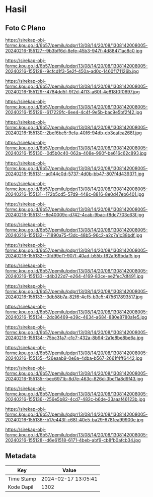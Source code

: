 # Hasil

## Foto C Plano

https://sirekap-obj-formc.kpu.go.id/6b57/pemilu/pdpr/13/08/14/20/08/1308142008005-20240216-155127--9b3bff6d-8efe-45b3-947f-4d88471ac8c0.jpg

https://sirekap-obj-formc.kpu.go.id/6b57/pemilu/pdpr/13/08/14/20/08/1308142008005-20240216-155128--9cfcd1f3-5e2f-450a-ad0c-1460f171126b.jpg

https://sirekap-obj-formc.kpu.go.id/6b57/pemilu/pdpr/13/08/14/20/08/1308142008005-20240216-155129--4784dd5f-9f2d-4f13-a60f-4e818f0f0697.jpg

https://sirekap-obj-formc.kpu.go.id/6b57/pemilu/pdpr/13/08/14/20/08/1308142008005-20240216-155129--617229fc-6ee4-4c4f-9e5b-bac9e5bf2f42.jpg

https://sirekap-obj-formc.kpu.go.id/6b57/pemilu/pdpr/13/08/14/20/08/1308142008005-20240216-155130--2bef6bc5-9efa-40f6-94db-cb3eafca268f.jpg

https://sirekap-obj-formc.kpu.go.id/6b57/pemilu/pdpr/13/08/14/20/08/1308142008005-20240216-155130--0d5b0c40-062a-408e-990f-be616c62c893.jpg

https://sirekap-obj-formc.kpu.go.id/6b57/pemilu/pdpr/13/08/14/20/08/1308142008005-20240216-155131--ad144c0d-5737-4d0b-bb47-807f4d439371.jpg

https://sirekap-obj-formc.kpu.go.id/6b57/pemilu/pdpr/13/08/14/20/08/1308142008005-20240216-155131--172b5cd5-57d9-448c-8816-8e0d47eb6401.jpg

https://sirekap-obj-formc.kpu.go.id/6b57/pemilu/pdpr/13/08/14/20/08/1308142008005-20240216-155131--8e40009c-d742-4cab-9bac-f8dc7703c63f.jpg

https://sirekap-obj-formc.kpu.go.id/6b57/pemilu/pdpr/13/08/14/20/08/1308142008005-20240216-155132--71890a75-f3dc-48b5-96c2-a2c7a1c38bdf.jpg

https://sirekap-obj-formc.kpu.go.id/6b57/pemilu/pdpr/13/08/14/20/08/1308142008005-20240216-155132--0fd99ef1-907f-40ad-b55b-f62af69bdaf5.jpg

https://sirekap-obj-formc.kpu.go.id/6b57/pemilu/pdpr/13/08/14/20/08/1308142008005-20240216-155133--d4b322d7-e264-4169-83ce-ee2fec7df491.jpg

https://sirekap-obj-formc.kpu.go.id/6b57/pemilu/pdpr/13/08/14/20/08/1308142008005-20240216-155133--3db58b7a-82f6-4cf5-b3c5-475617893517.jpg

https://sirekap-obj-formc.kpu.go.id/6b57/pemilu/pdpr/13/08/14/20/08/1308142008005-20240216-155134--2dc86469-e39c-4634-a684-880e8780a1e5.jpg

https://sirekap-obj-formc.kpu.go.id/6b57/pemilu/pdpr/13/08/14/20/08/1308142008005-20240216-155134--75bc31a7-c1c7-432a-8b94-2a1e8be8be6a.jpg

https://sirekap-obj-formc.kpu.go.id/6b57/pemilu/pdpr/13/08/14/20/08/1308142008005-20240216-155135--f26eaab9-0e6a-4dba-b567-2661f4ff6442.jpg

https://sirekap-obj-formc.kpu.go.id/6b57/pemilu/pdpr/13/08/14/20/08/1308142008005-20240216-155135--bec6971b-8d7e-463c-826d-3bcf1a8d9f43.jpg

https://sirekap-obj-formc.kpu.go.id/6b57/pemilu/pdpr/13/08/14/20/08/1308142008005-20240216-155136--256e5b82-4cd7-482c-b6de-33aaaf46123b.jpg

https://sirekap-obj-formc.kpu.go.id/6b57/pemilu/pdpr/13/08/14/20/08/1308142008005-20240216-155136--b17e443f-c68f-40e5-ba29-6781ea99900e.jpg

https://sirekap-obj-formc.kpu.go.id/6b57/pemilu/pdpr/13/08/14/20/08/1308142008005-20240216-155128--d6e61518-6171-4beb-abf9-cb8fb0afcb34.jpg


## Metadata

| Key        | Value               |
| ---------- | ------------------- |
| Time Stamp | 2024-02-17 13:05:41 |
| Kode Dapil | 1302                |



